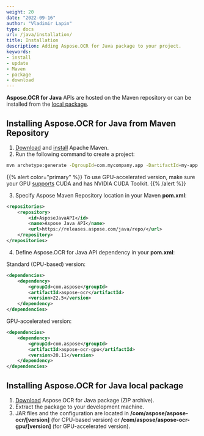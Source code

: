 ```yaml
---
weight: 20
date: "2022-09-16"
author: "Vladimir Lapin"
type: docs
url: /java/installation/
title: Installation
description: Adding Aspose.OCR for Java package to your project.
keywords:
- install
- update
- Maven
- package
- download
---
```


**Aspose.OCR for Java** APIs are hosted on the Maven repository or can be installed from the [local package](https://releases.aspose.com/ocr/java/).

## Installing Aspose.OCR for Java from Maven Repository

1. [Download](https://maven.apache.org/download.cgi) and [install](https://maven.apache.org/install.html) Apache Maven.
2. Run the following command to create a project:

```bash
mvn archetype:generate -DgroupId=com.mycompany.app -DartifactId=my-app -DarchetypeArtifactId=maven-archetype-quickstart -DarchetypeVersion=1.4 -DinteractiveMode=false
```

{{% alert color="primary" %}} 
To use GPU-accelerated version, make sure your GPU [supports](/ocr/java/installation/gpu/) CUDA and has NVIDIA CUDA Toolkit.
{{% /alert %}} 

3. Specify Aspose Maven Repository location in your Maven **pom.xml**:

```xml
<repositories>
    <repository>
        <id>AsposeJavaAPI</id>
        <name>Aspose Java API</name>
        <url>https://releases.aspose.com/java/repo/</url>
    </repository>
</repositories>
```

4. Define Aspose.OCR for Java API dependency in your **pom.xml**:

Standard (CPU-based) version:

```xml
<dependencies>
    <dependency>
        <groupId>com.aspose</groupId>
        <artifactId>aspose-ocr</artifactId>
        <version>22.5</version>
    </dependency>
</dependencies>
```

GPU-accelerated version:

```xml
<dependencies>
    <dependency>
        <groupId>com.aspose</groupId>
        <artifactId>aspose-ocr-gpu</artifactId>
        <version>20.11</version>
    </dependency>
</dependencies>
```

## Installing Aspose.OCR for Java local package

1. [Download](https://releases.aspose.com/ocr/java/) Aspose.OCR for Java package (ZIP archive).
2. Extract the package to your development machine.
3. JAR files and the configuration are located in **/com/aspose/aspose-ocr/[version]** (for CPU-based version) or **/com/aspose/aspose-ocr-gpu/[version]** (for GPU-accelerated version).
